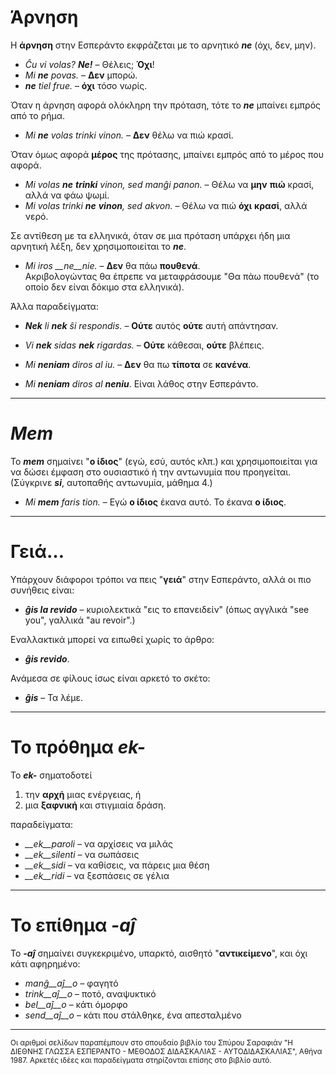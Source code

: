 # Άρνηση

Η __άρνηση__ στην Εσπεράντο εκφράζεται με το αρνητικό *__ne__* (όχι, δεν, μην).  

- *Ĉu vi volas? __Ne!__*  – Θέλεις; __Όχι__!  
- *Mi __ne__ povas.* – __Δεν__ μπορώ.  
- *__ne__ tiel frue.* – __όχι__ τόσο νωρίς.  

Όταν η άρνηση αφορά ολόκληρη την πρόταση, τότε το *__ne__* μπαίνει εμπρός από το ρήμα.  
- *Mi __ne__ volas trinki vinon.* – __Δεν__ θέλω να πιώ κρασί.  

Όταν όμως αφορά __μέρος__ της πρότασης, μπαίνει εμπρός από το μέρος που αφορά.  

- *Mi volas __ne__ __trinki__ vinon, sed manĝi panon.* – Θέλω να __μην__ __πιώ__ κρασί, αλλά να φάω ψωμί.  
- *Mi volas trinki __ne__ __vinon__, sed akvon.* – Θέλω να πιώ __όχι__ __κρασί__, αλλά νερό.  

Σε αντίθεση με τα ελληνικά, όταν σε μια πρόταση υπάρχει ήδη μια αρνητική λέξη, δεν χρησιμοποιείται το *__ne__*.  

- *Mi iros __ne__nie.* – __Δεν__ θα πάω __πουθενά__.  
Ακριβολογώντας θα έπρεπε να μεταφράσουμε "Θα πάω πουθενά" (το οποίο δεν είναι δόκιμο στα ελληνικά).

Άλλα παραδείγματα:

- *__Nek__ li __nek__ ŝi respondis.*   – __Ούτε__ αυτός __ούτε__ αυτή απάντησαν.
- *Vi __nek__ sidas __nek__ rigardas.* – __Ούτε__ κάθεσαι, __ούτε__ βλέπεις.

- *Mi __neniam__ diros al iu.* – __Δεν__ θα πω __τίποτα__ σε __κανένα__.
- *Mi __neniam__ diros al __neniu__*. Είναι λάθος στην Εσπεράντο.

---
# *__Mem__*

Το *__mem__* σημαίνει "__ο ίδιος__" (εγώ, εσύ, αυτός κλπ.) και χρησιμοποιείται για να δώσει έμφαση στο ουσιαστικό ή την αντωνυμία που προηγείται. (Σύγκρινε *__si__*, αυτοπαθής αντωνυμία, μάθημα 4.)

- *Mi __mem__ faris tion.*  – Εγώ __ο ίδιος__ έκανα αυτό. Το έκανα __ο ίδιος__.
---
# __Γειά…__

Υπάρχουν διάφοροι τρόποι να πεις "__γειά__" στην Εσπεράντο, αλλά οι πιο συνήθεις είναι: 

- *__ĝis la revido__* – κυριολεκτικά  "εις το επανειδείν" (όπως αγγλικά "see you", γαλλικά "au revoir".)

Εναλλακτικά μπορεί να ειπωθεί χωρίς το άρθρο:

- *__ĝis revido__*.

Ανάμεσα σε φίλους ίσως είναι αρκετό το σκέτο:

- *__ĝis__* – Τα λέμε.

---
# Το πρόθημα *__ek-__*

Το *__ek-__* σηματοδοτεί

1. την __αρχή__ μιας ενέργειας, ή
2. μια __ξαφνική__ και στιγμιαία δράση.

παραδείγματα:

- *__ek__paroli*  – να αρχίσεις να μιλάς
- *__ek__silenti* – να σωπάσεις
- *__ek__sidi*    – να καθίσεις, να πάρεις μια θέση
- *__ek__ridi*    – να ξεσπάσεις σε γέλια
 
---
# Το επίθημα *__-aĵ__*

Το *__-aĵ__* σημαίνει συγκεκριμένο, υπαρκτό, αισθητό "__αντικείμενο__", και όχι κάτι αφηρημένο:

- *manĝ__aĵ__o*  – φαγητό
- *trink__aĵ__o* – ποτό, αναψυκτικό
- *bel__aĵ__o*   – κάτι όμορφο
- *send__aĵ__o*  – κάτι που στάλθηκε, ένα απεσταλμένο
--- 
<sub>Οι αριθμοί σελίδων παραπέμπουν στο σπουδαίο βιβλίο του Σπύρου Σαραφιάν "Η ΔΙΕΘΝΗΣ ΓΛΩΣΣΑ ΕΣΠΕΡΑΝΤΟ - ΜΕΘΟΔΟΣ ΔΙΔΑΣΚΑΛΙΑΣ - ΑΥΤΟΔΙΔΑΣΚΑΛΙΑΣ", Αθήνα 1987. Αρκετές ιδέες και παραδείγματα στηρίζονται επίσης στο βιβλίο αυτό.</sub>
